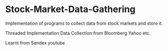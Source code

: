 # Stock-Market-Data-Gathering
Implementation of programs to collect data from stock markets and store it.

Threaded Implementation
Data Collection from Bloomberg Yahoo etc. 

Learnt from Sendex youtube
